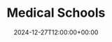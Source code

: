 ---
weight: 10100
title: "Medical Schools"
description: "Your Global Directory of Medical Schools"
icon: travel_explore
date: 2024-12-27T12:00:00+00:00
---